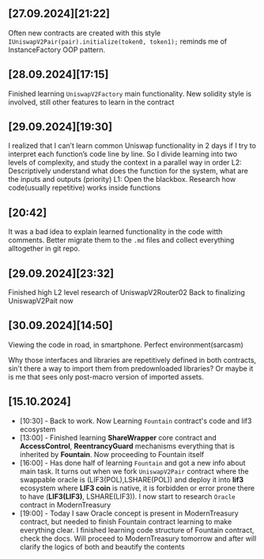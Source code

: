 ## [27.09.2024][21:22]
Often new contracts are created with this style `IUniswapV2Pair(pair).initialize(token0, token1);` reminds me of InstanceFactory OOP pattern.


## [28.09.2024][17:15]
Finished learning `UniswapV2Factory` main functionality. New solidity
style is involved, still other features to learn in the contract

## [29.09.2024][19:30]
I realized that I can’t learn common Uniswap functionality in 2 days if I try to interpret each function’s code line by line.
So I divide learning into two levels of complexity, and study the context in a parallel way in order
    L2: Descriptively understand what does the function for the system, what are the inputs and outputs (priority)
    L1: Open the blackbox. Research how code(usually repetitive) works inside functions

## [20:42]
It was a bad idea to explain learned functionality in the code
witth comments. Better migrate them to the `.md` files and collect everything alltogether in git repo.

## [29.09.2024][23:32]
Finished high L2 level research of UniswapV2Router02
Back to finalizing UniswapV2Pait now

## [30.09.2024][14։50]
Viewing the code in road, in smartphone.
Perfect environment(sarcasm)

Why those interfaces and libraries are repetitively defined
in both contracts, sin't there a way to import 
them from predownloaded libraries? Or maybe it is me
that sees only post-macro version of imported
assets.

## [15.10.2024]
* [10:30] - Back to work. Now Learning `Fountain` contract's code and lif3 ecosystem
* [13:00] - Finished learning **ShareWrapper** core contract and **AccessControl**, **ReentrancyGuard** mechanisms everything that is inherited by **Fountain**. Now proceeding to Fountain itself
* [16:00] - Has done half of learning `Fountain` and got a new info about main task. It turns out when we fork `UniswapV2Pair` contract where the swappable oracle is (LIF3(POL),LSHARE(POL)) and deploy it into **lif3** ecosystem where
  **LIF3 coin** is native, it is forbidden or error prone there to have (__LIF3(LIF3)__, LSHARE(LIF3)). I now start to research `Oracle` contract in ModernTreasury
* [19:00] - Today I saw Oracle concept is present in ModernTreasury contract, but needed to finish Fountain contract learning to make everything clear. I finished learning code structure of Fountain contract, check the docs. Will proceed to ModernTreasury tomorrow and after will clarify the logics of both and beautify the contents



